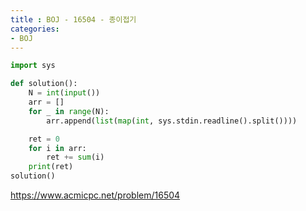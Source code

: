 ```yaml
---
title : BOJ - 16504 - 종이접기
categories:
- BOJ
---
```


```python
import sys

def solution():
    N = int(input())
    arr = []
    for _ in range(N):
        arr.append(list(map(int, sys.stdin.readline().split())))

    ret = 0
    for i in arr:
        ret += sum(i)
    print(ret)
solution()
```

https://www.acmicpc.net/problem/16504
